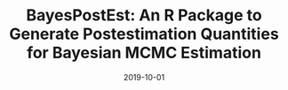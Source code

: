 ---
title: "BayesPostEst: An R Package to Generate Postestimation Quantities for Bayesian MCMC Estimation"
collection: publications
permalink: /publication/2009-10-01-bayespostest
date: 2019-10-01
venue: 'Journal of Open Source Software'
paperurl: '/files/pdf/research/BayesPostEst.pdf'
link: 'https://doi.org/10.21105/joss.01722'
citation: 'Scogin, Shana, Johannes Karreth, Andreas Beger, and Rob Williams. 2019. <i>&quot;BayesPostEst: An R Package to Generate Postestimation Quantities for Bayesian MCMC Estimation.&quot;</i> <i>Journal of Open Source Software</i> 4(42): 1722. doi:10.21105/joss.01722'
---